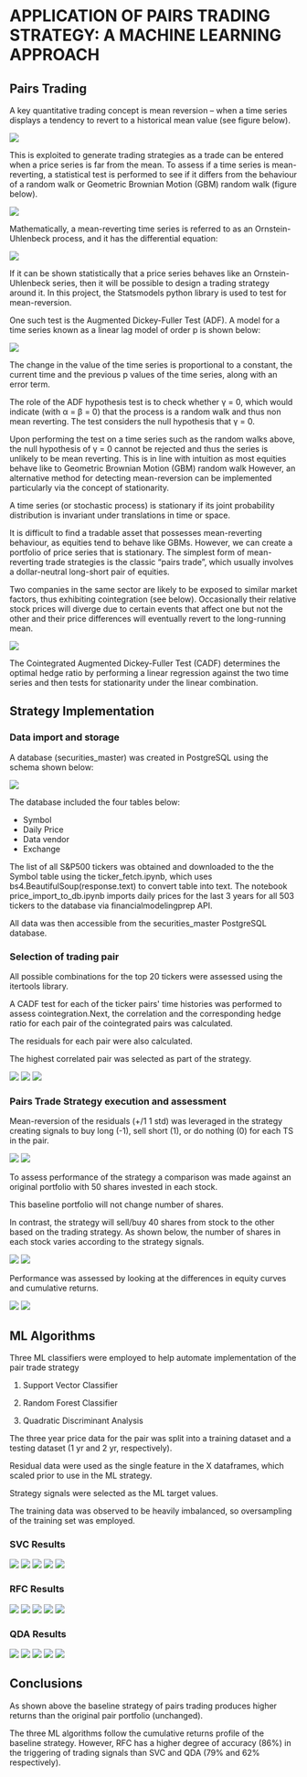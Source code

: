 # APPLICATION OF PAIRS TRADING STRATEGY: A MACHINE LEARNING APPROACH

## Pairs Trading
A key quantitative trading concept is mean reversion – when a time series displays a tendency to revert to a historical mean value (see figure below).

![](https://www.investopedia.com/thmb/f0aCCxq-JvfNaiTFde4_v-ltuoI=/1500x0/filters:no_upscale():max_bytes(150000):strip_icc()/ImpliedVolatility_BuyLowandSellHigh2-2f5a33f6dde64c808b4d4775a258d3d7.png)

This is exploited to generate trading strategies as a trade can be entered when a price series is far from the mean. To assess if a time series is mean-reverting, a statistical test is performed to see if it differs from the behaviour of a random walk or Geometric Brownian Motion (GBM) random walk (figure below).

![](https://isquared.digital/assets/images/vol_bm_with_drift.png)

Mathematically, a mean-reverting time series is referred to as an Ornstein-Uhlenbeck process, and it has the differential equation:

![](FIGURES/ornstein-uhlenbeck.png)

If it can be shown statistically that a price series behaves like an Ornstein-Uhlenbeck series, then it will be possible to design a trading strategy around it. In this project, the Statsmodels python library is used to test for mean-reversion.

One such test is the Augmented Dickey-Fuller Test (ADF). A model for a time series known as a linear lag model of order p is shown below:

![](FIGURES/LIN_LAG.png)

The change in the value of the time series is proportional to a constant, the current time and the previous p values of the time series, along with an error term. 

The role of the ADF hypothesis test is to check whether γ = 0, which would indicate (with α = β = 0) that the process is a random walk and thus non mean reverting. The test considers the null hypothesis that γ = 0.

Upon performing the test on a time series such as the random walks above, the  null hypothesis of γ = 0 cannot be rejected and thus the series is unlikely to be mean reverting. This is in line with intuition as most equities behave like to Geometric Brownian Motion (GBM) random walk
However, an alternative method for detecting mean-reversion can be implemented particularly via the concept of stationarity.

A time series (or stochastic process) is stationary if its joint probability distribution is invariant under translations in time or space.

It is difficult to find a tradable asset that possesses mean-reverting behaviour, as equities tend to behave like GBMs. However, we can create a portfolio of price series that is stationary.
The simplest form of mean-reverting trade strategies is the classic “pairs trade”, which usually involves a dollar-neutral long-short pair of equities.

Two companies in the same sector are likely to be exposed to similar market factors, thus exhibiting cointegration (see below). Occasionally their relative stock prices will diverge due to certain events that affect one but not the other and their price differences will eventually revert to the long-running mean.

![](https://algotrading101.com/learn/wp-content/uploads/2020/09/pairs_trading.png)

The Cointegrated Augmented Dickey-Fuller Test (CADF) determines the optimal hedge ratio by performing a linear regression against the two time series and then tests for stationarity under the linear combination.

## Strategy Implementation
### Data import and storage
A database (securities_master) was created in PostgreSQL using the schema shown below:

![](FIGURES/database_schema_fig.png)

The database included the four tables below:

* Symbol
* Daily Price
* Data vendor
* Exchange 

The list of all S&P500 tickers was obtained and downloaded to the the Symbol table using the ticker_fetch.ipynb, which uses bs4.BeautifulSoup(response.text) to convert table into text. The notebook price_import_to_db.ipynb imports daily prices for the last 3 years for all 503 tickers to the database via financialmodelingprep API.

All data was then accessible from the securities_master PostgreSQL database.

### Selection of trading pair 

All possible combinations for the top 20 tickers were assessed using the itertools library.

A CADF test for each of the ticker pairs' time histories was performed to assess cointegration.Next, the correlation and the corresponding hedge ratio for each pair of the cointegrated pairs was calculated.

The residuals for each pair were also calculated.

The highest correlated pair was selected as part of the strategy.

![](FIGURES/abbv_adm_ts.png)
![](FIGURES/abbv_adm_corr.png)
![](FIGURES/abbv_adm_res.png)

### Pairs Trade Strategy execution and assessment 
Mean-reversion of the residuals (+/1 1 std) was leveraged in the strategy creating signals to buy long (-1), sell short (1), or do nothing (0) for each TS in the pair.

![](FIGURES/ts1_signals.png)
![](FIGURES/ts2_signals.png)

To assess performance of the strategy a comparison was made against an original portfolio with 50 shares invested in each stock.

This baseline portfolio will not change number of shares.

In contrast, the strategy will sell/buy 40 shares from stock to the other based on the trading strategy. As shown below, the number of shares in each stock varies according to the strategy signals.

![](FIGURES/ts1_shares.png)
![](FIGURES/ts2_shares.png)

Performance was assessed by looking at the differences in equity curves and cumulative returns.

![](FIGURES/equity_strat.png)
![](FIGURES/cumulative_ret_strat.png)

## ML Algorithms
Three ML classifiers were employed to help automate implementation of the pair trade strategy
1. Support Vector Classifier

2. Random Forest Classifier

3. Quadratic Discriminant Analysis

The three year price data for the pair was split into a training dataset and a testing dataset (1 yr and 2 yr, respectively).

Residual data were used as the single feature in the X dataframes, which scaled prior to use in the ML strategy.

Strategy signals were selected as the ML target values.

The training data was observed to be heavily imbalanced, so oversampling of the training set was employed.

### SVC Results

![](FIGURES/svc.png)
![](FIGURES/ts1_shares_SVC.png)
![](FIGURES/ts2_shares_SVC.png)
![](FIGURES/svc_equity.png)
![](FIGURES/svc_ret.png)

### RFC Results

![](FIGURES/rfc.png)
![](FIGURES/ts1_shares_rfc.png)
![](FIGURES/ts2_shares_rfc.png)
![](FIGURES/rfc_equity.png)
![](FIGURES/rfc_ret.png)


### QDA Results

![](FIGURES/qda.png)
![](FIGURES/ts1_shares_qda.png)
![](FIGURES/ts2_shares_qda.png)
![](FIGURES/qda_equity.png)
![](FIGURES/qda_ret.png)

## Conclusions
As shown above the baseline strategy of pairs trading produces higher returns than the original pair portfolio (unchanged). 

The three ML algorithms follow the cumulative returns profile of the baseline strategy. However, RFC has a higher degree of accuracy (86%) in the triggering of trading signals than SVC and QDA (79% and 62% respectively). 